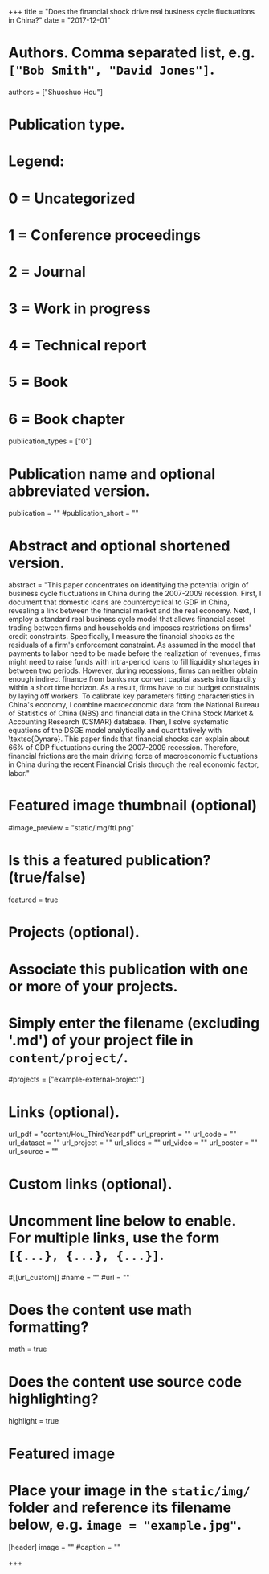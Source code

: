 +++
title = "Does the financial shock drive real business cycle fluctuations in China?"
date = "2017-12-01"

# Authors. Comma separated list, e.g. `["Bob Smith", "David Jones"]`.

authors = ["Shuoshuo Hou"]

# Publication type.
# Legend:
# 0 = Uncategorized
# 1 = Conference proceedings
# 2 = Journal
# 3 = Work in progress
# 4 = Technical report
# 5 = Book
# 6 = Book chapter
publication_types = ["0"]

# Publication name and optional abbreviated version.
publication = ""
#publication_short = ""

# Abstract and optional shortened version.

abstract = "This paper concentrates on identifying the potential origin of business cycle fluctuations in China during the 2007-2009 recession. First, I document that domestic loans are countercyclical to GDP in China, revealing a link between the financial market and the real economy. Next,  I employ a standard real business cycle model that allows financial asset trading between firms and households and imposes restrictions on firms' credit constraints. Specifically, I measure the financial shocks as the residuals of a firm's enforcement constraint. As assumed in the model that payments to labor need to be made before the realization of revenues, firms might need to raise funds with intra-period loans to fill liquidity shortages in between two periods. However, during recessions, firms can neither obtain enough indirect finance from banks nor convert capital assets into liquidity within a short time horizon. As a result, firms have to cut budget constraints by laying off workers. To calibrate key parameters fitting characteristics in China's economy, I combine macroeconomic data from the National Bureau of Statistics of China (NBS) and financial data in the China Stock Market \& Accounting Research (CSMAR) database. Then, I solve systematic equations of the DSGE model analytically and quantitatively with \textsc{Dynare}. This paper finds that financial shocks can explain about 66\% of GDP fluctuations during the 2007-2009 recession. Therefore, financial frictions are the main driving force of macroeconomic fluctuations in China during the recent Financial Crisis through the real economic factor, labor."

# Featured image thumbnail (optional)
#image_preview = "static/img/ftl.png"

# Is this a featured publication? (true/false)
featured = true

# Projects (optional).
#   Associate this publication with one or more of your projects.
#   Simply enter the filename (excluding '.md') of your project file in `content/project/`.
#projects = ["example-external-project"]

# Links (optional).
url_pdf = "content/Hou_ThirdYear.pdf"
url_preprint = ""
url_code = ""
url_dataset = ""
url_project = ""
url_slides = ""
url_video = ""
url_poster = ""
url_source = ""

# Custom links (optional).
#   Uncomment line below to enable. For multiple links, use the form `[{...}, {...}, {...}]`.
#[[url_custom]]
#name = ""
#url = ""

# Does the content use math formatting?
math = true

# Does the content use source code highlighting?
highlight = true
  
# Featured image
# Place your image in the `static/img/` folder and reference its filename below, e.g. `image = "example.jpg"`.
[header]
image = ""
#caption = ""

+++
 
